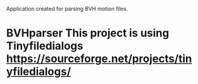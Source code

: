 
Application created for parsing BVH motion files.



# BVHparser This project is using Tinyfiledialogs https://sourceforge.net/projects/tinyfiledialogs/
